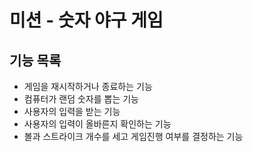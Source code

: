 # 미션 - 숫자 야구 게임

## 기능 목록

- 게임을 재시작하거나 종료하는 기능
- 컴퓨터가 랜덤 숫자를 뽑는 기능
- 사용자의 입력을 받는 기능
- 사용자의 입력이 올바른지 확인하는 기능
- 볼과 스트라이크 개수를 세고 게임진행 여부를 결정하는 기능